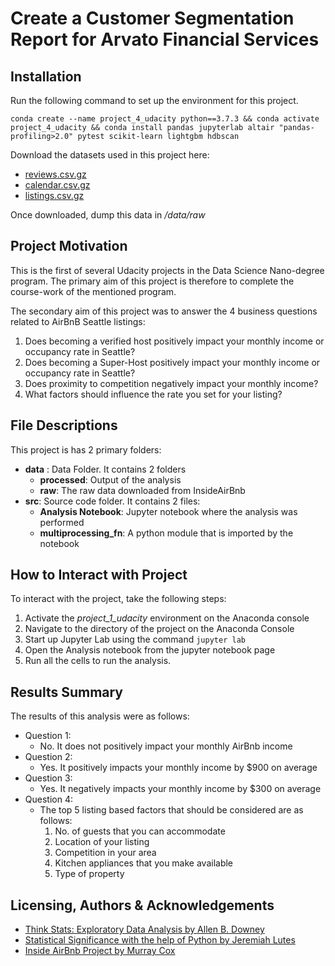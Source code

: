 # Create a Customer Segmentation Report for Arvato Financial Services
## Installation
Run the following command to set up the environment for this project. 

```
conda create --name project_4_udacity python==3.7.3 && conda activate project_4_udacity && conda install pandas jupyterlab altair "pandas-profiling>2.0" pytest scikit-learn lightgbm hdbscan
```

Download the datasets used in this project here:
- [reviews.csv.gz](http://data.insideairbnb.com/united-states/wa/seattle/2021-09-25/data/reviews.csv.gz)
- [calendar.csv.gz](http://data.insideairbnb.com/united-states/wa/seattle/2021-09-25/data/calendar.csv.gz)
- [listings.csv.gz](http://data.insideairbnb.com/united-states/wa/seattle/2021-09-25/data/listings.csv.gz)

Once downloaded, dump this data in _/data/raw_


## Project Motivation
This is the first of several Udacity projects in the Data Science Nano-degree program. The primary aim of this project 
is therefore to complete the course-work of the mentioned program. 

The secondary aim of this project was to answer the 4 business questions related to AirBnB Seattle listings:
1. Does becoming a verified host positively impact your monthly income or occupancy rate in Seattle?
1. Does becoming a Super-Host positively impact your monthly income or occupancy rate in Seattle?
1. Does proximity to competition negatively impact your monthly income?
1. What factors should influence the rate you set for your listing?

## File Descriptions
This project is has 2 primary folders: 
- **data** : Data Folder. It contains 2 folders
    - **processed**: Output of the analysis
    - **raw**: The raw data downloaded from InsideAirBnb
- **src**: Source code folder. It contains 2 files:
    - **Analysis Notebook**: Jupyter notebook where the analysis was performed
    - **multiprocessing_fn**: A python module that is imported by the notebook

## How to Interact with Project
To interact with the project, take the following steps:
1. Activate the _project_1_udacity_ environment on the Anaconda console
1. Navigate to the directory of the project on the Anaconda Console
1. Start up Jupyter Lab using the command `jupyter lab`
1. Open the Analysis notebook from the jupyter notebook page
1. Run all the cells to run the analysis.

## Results Summary
The results of this analysis were as follows: 
- Question 1:
   - No. It does not positively impact your monthly AirBnb income
- Question 2:
   - Yes. It positively impacts your monthly income by $900 on average
- Question 3:
   - Yes. It negatively impacts your monthly income by $300 on average
- Question 4:
   - The top 5 listing based factors that should be considered are as follows: 
        1. No. of guests that you can accommodate
        1. Location of your listing
        1. Competition in your area
        1. Kitchen appliances that you make available
        1. Type of property

## Licensing, Authors & Acknowledgements
- [Think Stats: Exploratory Data Analysis by Allen B. Downey](https://www.amazon.com/gp/product/1491907339/ref=as_li_tl?ie=UTF8&camp=1789&creative=9325&creativeASIN=1491907339&linkCode=as2&tag=greenteapre01-20&linkId=JVSYKQHYSUIEYRHL)
- [Statistical Significance with the help of Python by Jeremiah Lutes](https://towardsdatascience.com/statistical-significance-with-the-help-of-python-1fbb318ce216)
- [Inside AirBnb Project by Murray Cox](http://insideairbnb.com/about.html)

